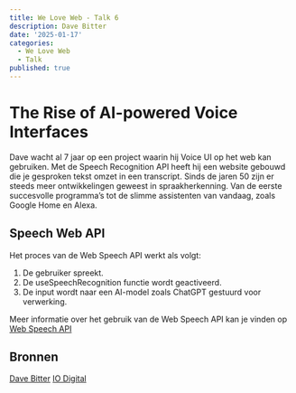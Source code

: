 ```yaml
---
title: We Love Web - Talk 6
description: Dave Bitter
date: '2025-01-17'
categories:
  - We Love Web
  - Talk
published: true
---
```


# The Rise of AI-powered Voice Interfaces
Dave wacht al 7 jaar op een project waarin hij Voice UI op het web kan gebruiken. 
Met de Speech Recognition API heeft hij een website gebouwd die je gesproken tekst omzet in een transcript.
Sinds de jaren 50 zijn er steeds meer ontwikkelingen geweest in spraakherkenning. 
Van de eerste succesvolle programma’s tot de slimme assistenten van vandaag, zoals Google Home en Alexa.

## Speech Web API
Het proces van de Web Speech API werkt als volgt:

1. De gebruiker spreekt.
2. De useSpeechRecognition functie wordt geactiveerd.
3. De input wordt naar een AI-model zoals ChatGPT gestuurd voor verwerking.

Meer informatie over het gebruik van de Web Speech API kan je vinden op [Web Speech API](https://developer.mozilla.org/en-US/docs/Web/API/Web_Speech_API)

## Bronnen
[Dave Bitter](https://www.davebitter.com/)
[IO Digital](https://techhub.iodigital.com/)
